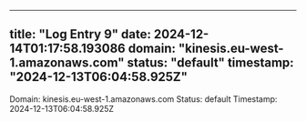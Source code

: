
---
title: "Log Entry 9"
date: 2024-12-14T01:17:58.193086
domain: "kinesis.eu-west-1.amazonaws.com"
status: "default"
timestamp: "2024-12-13T06:04:58.925Z"
---

Domain: kinesis.eu-west-1.amazonaws.com
Status: default
Timestamp: 2024-12-13T06:04:58.925Z
